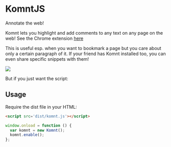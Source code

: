 # KomntJS

Annotate the web!

Komnt lets you highlight and add comments to any text on any page on the web! See the Chrome extension [here](https://chrome.google.com/webstore/detail/komnt/ocopajchgbhmlkcfbppfiegapgjneppa?hl=en)

This is useful esp. when you want to bookmark a page but you care about only a certain paragraph of it. If your friend has Komnt installed too, you can even share specific snippets with them!

![](https://media.giphy.com/media/FmMaRXfuLVi8w/giphy.gif)

But if you just want the script:

## Usage

Require the dist file in your HTML:

```HTML
<script src='dist/komnt.js'></script>
```

```JavaScript
window.onload = function () {
  var komnt = new Komnt();
  komnt.enable();
};
```
